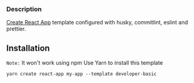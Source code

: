 ### Description

[Create React App](https://github.com/facebook/create-react-app) template configured with husky, commitlint, eslint and prettier.

## Installation

`Note:` It won't work using npm
Use Yarn to install this template

```
yarn create react-app my-app --template developer-basic
```
